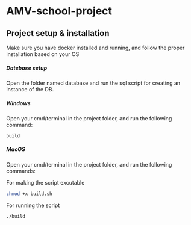 # AMV-school-project
## **Project setup & installation** 

Make sure you have docker installed and running, and follow the proper installation based on your OS

##### **Datebase setup**

Open the folder named database and run the sql script for creating an instance of the DB.

##### **Windows** 
Open your cmd/terminal in the project folder, and run the following command:
```bash
build
```
##### **MacOS** 
Open your cmd/terminal in the project folder, and run the following commands:

For making the script excutable
```bash
chmod +x build.sh
```
For running the script
```bash
./build
```

